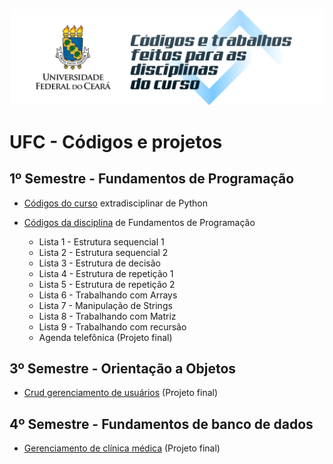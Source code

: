 ![imagem cover para códigos das disciplinas da UFC](./cover.png)

# UFC - Códigos e projetos

## 1º Semestre - Fundamentos de Programação

- [Códigos do curso](./1-Semestre/Curso%20extra%20de%20python/) extradisciplinar de Python

- [Códigos da disciplina](./1-Semestre/Fundamentos%20de%20Programa%C3%A7%C3%A3o/) de Fundamentos de Programação

    - Lista 1 - Estrutura sequencial 1
    - Lista 2 - Estrutura sequencial 2
    - Lista 3 - Estrutura de decisão
    - Lista 4 - Estrutura de repetição 1
    - Lista 5 - Estrutura de repetição 2
    - Lista 6 - Trabalhando com Arrays
    - Lista 7 - Manipulação de Strings
    - Lista 8 - Trabalhando com Matriz
    - Lista 9 - Trabalhando com recursão
    - Agenda telefônica (Projeto final)

## 3º Semestre - Orientação a Objetos

- [Crud gerenciamento de usuários](./3-Semestre/) (Projeto final)

## 4º Semestre - Fundamentos de banco de dados

- [Gerenciamento de clínica médica](./4-Semestre/) (Projeto final)
